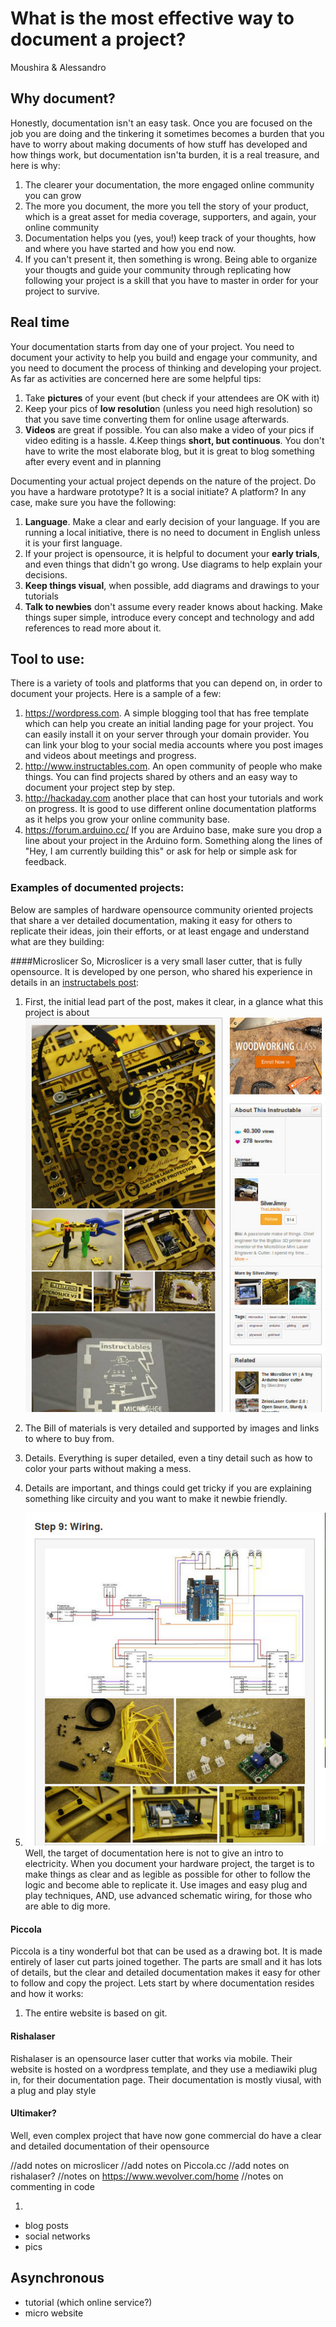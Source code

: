 # What is the most effective way to document a project? 
Moushira & Alessandro

## Why document?
Honestly, documentation isn't an easy task. Once you are focused on the job you are doing and the tinkering it sometimes becomes a burden that you have to worry about making documents of how stuff has developed and how things work, but documentation isn'ta burden, it is a real treasure, and here is why:
1. The clearer your documentation, the more engaged online community you can grow
2. The more you document, the more you tell the story of your product, which is a great asset for media coverage, supporters, and again, your online community
3. Documentation helps you (yes, you!) keep track of your thoughts, how and where you have started and how you end now.
4. If you can't present it, then something is wrong. Being able to organize your thougts and guide your community through replicating how following your project is a skill that you have to master in order for your project to survive.

## Real time
Your documentation starts from day one of your project.  You need to document your activity to help you build and engage your community, and you need to document the process of thinking and developing your project.  As far as activities are concerned here are some helpful tips:
1. Take **pictures** of your event (but check if your attendees are OK with it)
2. Keep your pics of **low resolutio**n (unless you need high resolution) so that you save time converting them for online usage afterwards. 
3. **Videos** are great if possible.  You can also make a video of your pics if video editing is a hassle.
4.Keep things **short, but continuous**. You don't have to write the most elaborate blog, but it is great to blog something after every event and in planning

Documenting your actual project depends on the nature of the project.  Do you have a hardware prototype? It is a social initiate? A platform?  In any case, make sure you have the following:
1. **Language**.  Make a clear  and early decision of your language. If you are running a local initiative, there is no need to document in English unless it is your first language.
2. If your project is opensource, it is helpful to document your **early trials**, and even things that didn't go wrong. Use diagrams to help explain your decisions.
3. **Keep things visual**, when possible, add diagrams and drawings to your tutorials
4. **Talk to newbies** don't assume every reader knows about hacking.  Make things super simple, introduce every concept and technology and add references to read more about it.

## Tool to use:

There is a variety of tools and platforms that you can depend on, in order to document your projects.  Here is a sample of a few:

1. https://wordpress.com.  A simple blogging tool that has free template which can help you create an initial landing page for your project.  You can easily install it on your server through your domain provider. You can link your blog to your social media accounts where you post images and videos about meetings and progress.
2. http://www.instructables.com.  An open community of people who make things.  You can find projects shared by others and an easy way to document your project step by step.
3. http://hackaday.com another place that can host your tutorials and work on progress.  It is good to use different online documentation platforms as it helps you grow your online community base.
4. https://forum.arduino.cc/ If you are Arduino base, make sure you drop a line about your project in the Arduino form.  Something along the lines of "Hey, I am currently building this" or ask for help or simple ask for feedback.
### Examples of documented projects:

Below are samples of hardware opensource community oriented projects that share a ver detailed documentation, making it easy for others to replicate their ideas, join their efforts, or at least engage and understand what are they building:

####Microslicer
So, Microslicer is a very small laser cutter, that is fully opensource. It is developed by one person, who shared his experience in details in an [instructabels post](http://www.instructables.com/id/The-MicroSlice-V2-Aurum-A-gold-mini-laser-cutter-e/):

1. First, the initial lead part of the post, makes it clear, in a glance what this project is about
![](microslicer_Lead.jpg)

2. The Bill of materials is very detailed and supported by images and links to where to buy from.

3. Details.  Everything is super detailed, even a tiny detail such as how to color your parts without making a mess.


4. Details are important, and things could get tricky if you are explaining something like circuity and you want to make it newbie friendly.  
5. ![](Wiring.jpg)
Well, the target of documentation here is not to give an intro to electricity. When you document your hardware project, the target is to make things as clear and as legible as possible for other to follow the logic and become able to replicate it. Use images and easy plug and play techniques, AND, use advanced schematic wiring, for those who are able to dig more.


#### Piccola
Piccola is a tiny wonderful bot that can be used as a drawing bot.  It is made entirely of laser cut parts joined together. The parts are small and it has lots of details, but the clear and detailed documentation makes it easy for other to follow and copy the project.  Lets start by where documentation resides and how it works:

1. The entire website is based on git.



#### Rishalaser
Rishalaser is an opensource laser cutter that works via mobile.  Their website is hosted on a wordpress template, and they use a mediawiki plug in, for their documentation page.  Their documentation is mostly viusal, with a plug and play style



#### Ultimaker?
Well, even complex project that have now gone commercial do have a clear and detailed documentation of their opensource 

//add notes on microslicer
//add notes on Piccola.cc 
//add notes on rishalaser?
//notes on https://www.wevolver.com/home
//notes on commenting in code





1. 


- blog posts
- social networks
- pics
## Asynchronous
- tutorial (which online service?)
- micro website




